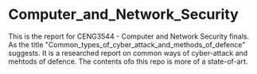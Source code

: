 # Computer_and_Network_Security

This is the report for CENG3544 - Computer and Network Security finals.
As the title "Common_types_of_cyber_attack_and_methods_of_defence" suggests. It is a researched report on common ways of cyber-attack and mehtods of defence. The contents ofo this repo is more of a state-of-art.
